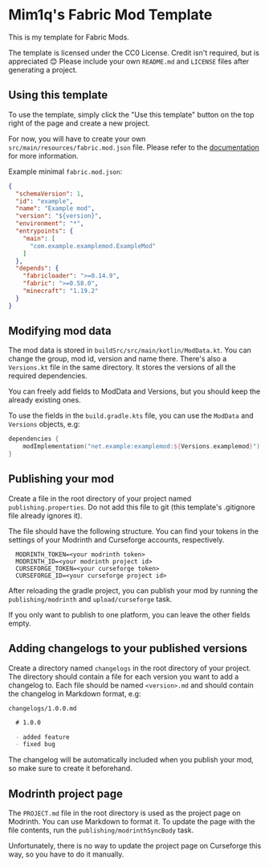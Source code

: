 # Mim1q's Fabric Mod Template

This is my template for Fabric Mods.

The template is licensed under the CC0 License. Credit isn't required, but is appreciated :blush:
Please include your own `README.md` and `LICENSE` files after generating a project.

## Using this template

To use the template, simply click the "Use this template" button on the top right of the page and create a new project.

For now, you will have to create your own `src/main/resources/fabric.mod.json` file. 
Please refer to the [documentation](https://fabricmc.net/wiki/documentation:fabric_mod_json) for more information.

Example minimal `fabric.mod.json`:
```json
{
  "schemaVersion": 1,
  "id": "example",
  "name": "Example mod",
  "version": "${version}",
  "environment": "*",
  "entrypoints": {
    "main": [
      "com.example.examplemod.ExampleMod"
    ]
  },
  "depends": {
    "fabricloader": ">=0.14.9",
    "fabric": ">=0.58.0",
    "minecraft": "1.19.2"
  }
}
```

## Modifying mod data

The mod data is stored in `buildSrc/src/main/kotlin/ModData.kt`. 
You can change the group, mod id, version and name there.
There's also a `Versions.kt` file in the same directory. It stores the versions of all the required dependencies.

You can freely add fields to ModData and Versions, but you should keep the already existing ones.

To use the fields in the `build.gradle.kts` file, you can use the `ModData` and `Versions` objects, e.g:

```kotlin
dependencies {
    modImplementation("net.example:examplemod:${Versions.examplemod}")
}
```

## Publishing your mod

Create a file in the root directory of your project named `publishing.properties`. Do not add this file to git
(this template's .gitignore file already ignores it).

The file should have the following structure.
You can find your tokens in the settings of your Modrinth and Curseforge accounts, respectively.

```properties
  MODRINTH_TOKEN=<your modrinth token>
  MODRINTH_ID=<your modrinth project id>
  CURSEFORGE_TOKEN=<your curseforge token>
  CURSEFORGE_ID=<your curseforge project id>
```

After reloading the gradle project, you can publish your mod by running the `publishing/modrinth` 
and `upload/curseforge` task.

If you only want to publish to one platform, you can leave the other fields empty.

## Adding changelogs to your published versions

Create a directory named `changelogs` in the root directory of your project.
The directory should contain a file for each version you want to add a changelog to.
Each file should be named `<version>.md` and should contain the changelog in Markdown format, e.g:

`changelogs/1.0.0.md`
```markdown
  # 1.0.0

  - added feature
  - fixed bug
```

The changelog will be automatically included when you publish your mod, so make sure to create it beforehand.

## Modrinth project page

The `PROJECT.md` file in the root directory is used as the project page on Modrinth. 
You can use Markdown to format it. To update the page with the file contents, run the `publishing/modrinthSyncBody` task.

Unfortunately, there is no way to update the project page on Curseforge this way, so you have to do it manually.
